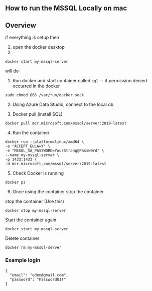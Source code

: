 ## How to run the MSSQL Locally on mac

## Overview

if everything is setup
then
1. open the docker desktop
2. 
``` 
docker start my-mssql-server
```
will do

1. Run docker and start container called `sql`
   -- if permission denied occurred in the docker

```
sudo chmod 666 /var/run/docker.sock
```

2. Using Azure Data Studio, connect to the local db

3. Docker pull (install SQL)

``` 
docker pull mcr.microsoft.com/mssql/server:2019-latest
```

4. Run the container

``` 
docker run --platform=linux/amd64 \
-e "ACCEPT_EULA=Y" \
-e "MSSQL_SA_PASSWORD=YourStrong@Passw0rd" \
--name my-mssql-server \
-p 1433:1433 \
-d mcr.microsoft.com/mssql/server:2019-latest
```

5. Check Docker is running

```
docker ps
```

6. Once using the container stop the container

stop the container (Use this)

``` 
docker stop my-mssql-server
```

Start the container again

```
docker start my-mssql-server
```

Delete container

```
docker rm my-mssql-server
```

### Example login
```
{
  "email": "eden@gmail.com",
  "password": "Password01!"
}
```
 